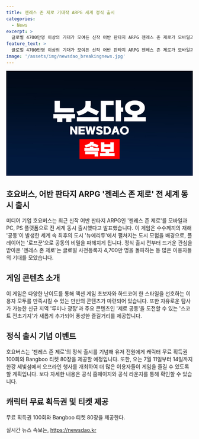 ```yaml
---
title: 젠레스 존 제로 기대작 ARPG 세계 정식 출시
categories:
  - News
excerpt: >
  글로벌 4700만명 이상의 기대가 모여든 신작 어반 판타지 ARPG 젠레스 존 제로가 모바일과 PC, PS 플랫폼으로 전 세계 동시 출시되었다. 이 게임은 수수께끼의 재해가 일어난 도시에서 펼쳐지는 모험을 다루며, 전 세계에서 뜨거운 인기를 얻고 있다. 다양한 난이도의 콘텐츠와 신규 지역 및 이벤트가 추가되어 풍성한 즐길거리가 기다리고 있으며, 정식 출시를 기념해 특별 이벤트가 예정되어 있다. 자세한 내용은 공식 홈페이지와 라운지에서 확인할 수 있다.
feature_text: >
  글로벌 4700만명 이상의 기대가 모여든 신작 어반 판타지 ARPG 젠레스 존 제로가 모바일과 PC, PS 플랫폼으로 전 세계 동시 출시되었다. 이 게임은 수수께끼의 재해가 일어난 도시에서 펼쳐지는 모험을 다루며, 전 세계에서 뜨거운 인기를 얻고 있다. 다양한 난이도의 콘텐츠와 신규 지역 및 이벤트가 추가되어 풍성한 즐길거리가 기다리고 있으며, 정식 출시를 기념해 특별 이벤트가 예정되어 있다. 자세한 내용은 공식 홈페이지와 라운지에서 확인할 수 있다.
image: '/assets/img/newsdao_breakingnews.jpg'
---
```


<p><img src="/assets/img/newsdao_breakingnews.jpg" alt="firstkoreanews 속보" /></p>

<h2 data-ke-size="size26">호요버스, 어반 판타지 ARPG '젠레스 존 제로' 전 세계 동시 출시</h2>

<p data-ke-size="size16">미디어 기업 호요버스는 최근 신작 어반 판타지 ARPG인 '젠레스 존 제로'를 모바일과 PC, PS 플랫폼으로 전 세계 동시 출시했다고 발표했습니다. 이 게임은 수수께끼의 재해 '공동'이 발생한 세계 속 최후의 도시 '뉴에리두'에서 펼쳐지는 도시 모험을 배경으로, 플레이어는 '로프꾼'으로 공동의 비밀을 파헤치게 됩니다. 정식 출시 전부터 뜨거운 관심을 받아온 '젠레스 존 제로'는 글로벌 사전등록자 4,700만 명을 돌파하는 등 많은 이용자들의 기대를 모았습니다.</p>

<h2 data-ke-size="size26">게임 콘텐츠 소개</h2>

<p data-ke-size="size16">이 게임은 다양한 난이도를 통해 액션 게임 초보자와 하드코어 한 스타일을 선호하는 이용자 모두를 만족시킬 수 있는 만반의 콘텐츠가 마련되어 있습니다. 또한 자유로운 탐사가 가능한 신규 지역 '루미나 광장'과 주요 콘텐츠인 '제로 공동'을 도전할 수 있는 '스코트 전초기지'가 새롭게 추가되어 풍성한 즐길거리를 제공합니다.</p>

<h2 data-ke-size="size26">정식 출시 기념 이벤트</h2>

<p data-ke-size="size16">호요버스는 '젠레스 존 제로'의 정식 출시를 기념해 유저 전원에게 캐릭터 무료 획득권 100회와 Bangboo 티켓 80장을 제공할 예정입니다. 또한, 오는 7월 11일부터 14일까지 한강 세빛섬에서 오프라인 행사를 개최하여 더 많은 이용자들이 게임을 즐길 수 있도록 할 계획입니다. 보다 자세한 내용은 공식 홈페이지와 공식 라운지를 통해 확인할 수 있습니다.</p>

<h2 data-ke-size="size26">캐릭터 무료 획득권 및 티켓 제공</h2>

<p data-ke-size="size16">무료 획득권 100회와 Bangboo 티켓 80장을 제공한다.</p>
실시간 뉴스 속보는, <a href="https://newsdao.kr" rel="dofollow">https://newsdao.kr</a>


